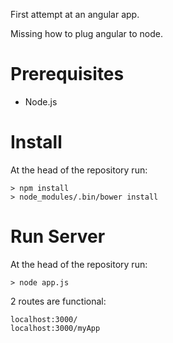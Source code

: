 First attempt at an angular app.

Missing how to plug angular to node.

# Prerequisites

- Node.js

# Install

At the head of the repository run:

    > npm install
    > node_modules/.bin/bower install

# Run Server

At the head of the repository run:

    > node app.js

2 routes are functional:

    localhost:3000/
    localhost:3000/myApp
